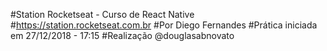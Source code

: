 #Station Rocketseat - Curso de React Native
#https://station.rocketseat.com.br
#Por Diego Fernandes
#Prática iniciada em 27/12/2018 - 17:15
#Realização @douglasabnovato
